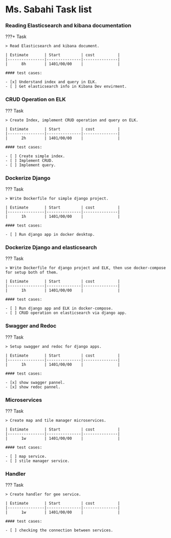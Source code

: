 # Ms. Sabahi Task list

### Reading Elasticsearch and kibana documentation
???+ Task

    > Read Elasticsearch and kibana document.

    | Estimate       | Start         | cost          | 
    |----------------|---------------|---------------|
    |      8h        | 1401/00/00    |               |

    #### test cases:

    - [x] Understand index and query in ELK.
    - [ ] Get elasticsearch info in Kibana Dev envirment.

### CRUD Operation on ELK
??? Task 

    > Create Index, implement CRUD operation and query on ELK.

    | Estimate       | Start         | cost          | 
    |----------------|---------------|---------------|
    |      2h        | 1401/00/00    |               |

    #### test cases:

    - [ ] Create simple index.
    - [ ] Implement CRUD.
    - [ ] Implement query.

### Dockerize Django
??? Task 

    > Write Dockerfile for simple django project.

    | Estimate       | Start         | cost          | 
    |----------------|---------------|---------------|
    |      1h        | 1401/00/00    |               |

    #### test cases:

    - [ ] Run django app in docker desktop.

### Dockerize Django and elasticsearch
??? Task 

    > Write Dockerfile for django project and ELK, then use docker-compose for setup both of them.

    | Estimate       | Start         | cost          | 
    |----------------|---------------|---------------|
    |      1h        | 1401/00/00    |               |

    #### test cases:

    - [ ] Run django app and ELK in docker-compose.
    - [ ] CRUD operation on elasticsearch via django app.

### Swagger and Redoc 
??? Task 

    > Setup swagger and redoc for django apps.

    | Estimate       | Start         | cost          | 
    |----------------|---------------|---------------|
    |      1h        | 1401/00/00    |               |

    #### test cases:

    - [x] show swagger pannel.
    - [x] show redoc pannel.
    
### Microservices
??? Task

    > Create map and tile manager microservices.
    
    | Estimate       | Start         | cost          | 
    |----------------|---------------|---------------|
    |      1w        | 1401/00/00    |               |
    
    #### test cases:
    
    - [ ] map service.
    - [ ] stile manager service.
    
### Handler
??? Task

    > Create handler for gee service.
    
    | Estimate       | Start         | cost          | 
    |----------------|---------------|---------------|
    |      1w        | 1401/00/00    |               |
    
    #### test cases:
    
    - [ ] checking the connection between services.

